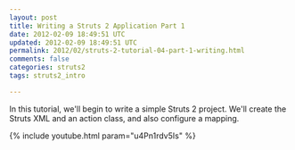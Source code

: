 ```yaml
---           
layout: post
title: Writing a Struts 2 Application Part 1
date: 2012-02-09 18:49:51 UTC
updated: 2012-02-09 18:49:51 UTC
permalink: 2012/02/struts-2-tutorial-04-part-1-writing.html
comments: false
categories: struts2
tags: struts2_intro

---
```


In this tutorial, we'll begin to write a simple Struts 2 project. We'll create the Struts XML and an action class, and also configure a mapping.

{% include youtube.html param="u4Pn1rdv5Is" %}